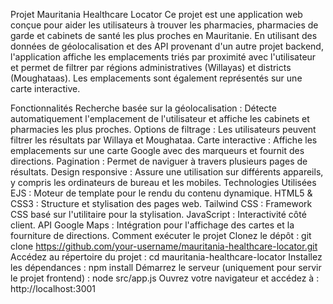 Projet Mauritania Healthcare Locator
Ce projet est une application web conçue pour aider les utilisateurs à trouver les pharmacies,
pharmacies de garde et cabinets de santé les plus proches en Mauritanie.
En utilisant des données de géolocalisation et des API provenant d'un autre projet backend,
l'application affiche les emplacements triés par proximité avec l'utilisateur et permet de filtrer par
régions administratives (Willayas) et districts (Moughataas). 
Les emplacements sont également représentés sur une carte interactive.

Fonctionnalités
Recherche basée sur la géolocalisation : Détecte automatiquement l'emplacement de l'utilisateur
et affiche les cabinets et pharmacies les plus proches.
Options de filtrage : Les utilisateurs peuvent filtrer les résultats par Willaya et Moughataa.
Carte interactive : Affiche les emplacements sur une carte Google avec des marqueurs et fournit des directions.
Pagination : Permet de naviguer à travers plusieurs pages de résultats.
Design responsive : Assure une utilisation sur différents appareils, y compris les ordinateurs de bureau et les mobiles.
Technologies Utilisées
EJS : Moteur de template pour le rendu du contenu dynamique.
HTML5 & CSS3 : Structure et stylisation des pages web.
Tailwind CSS : Framework CSS basé sur l'utilitaire pour la stylisation.
JavaScript : Interactivité côté client.
API Google Maps : Intégration pour l'affichage des cartes et la fourniture de directions.
Comment exécuter le projet
Clonez le dépôt :
git clone https://github.com/your-username/mauritania-healthcare-locator.git
Accédez au répertoire du projet :
cd mauritania-healthcare-locator
Installez les dépendances :
npm install
Démarrez le serveur (uniquement pour servir le projet frontend) :
node src/app.js
Ouvrez votre navigateur et accédez à :
http://localhost:3001
